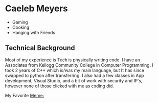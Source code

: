 # Caeleb Meyers

- Gaming
- Cooking
- Hanging with Friends

## Technical Background
Most of my experience is Tech is physically writing code. I have an Associates from Kellogg Community College in Computer Programming. I took 2 years of C++ which is/was my main language, but It has since swapped to python after transferring. I also had a few classes in App development, Visual Studio, and a bit of work with security and IP's, however none of those clicked with me as coding did.

My Favorite [Meme:](https://tenor.com/view/april-fools-joke-dog-its-fine-this-is-not-gif-1750056094467610487)
